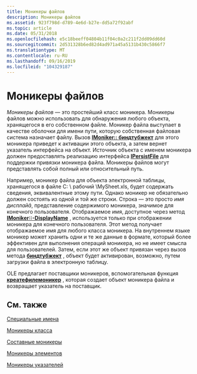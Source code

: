 ```yaml
---
title: Моникеры файлов
description: Моникеры файлов
ms.assetid: 923f798d-d789-4e6d-b27e-dd5a72f92abf
ms.topic: article
ms.date: 05/31/2018
ms.openlocfilehash: e5c18beeff04804b11f04c0a2c211f2dd09dd60d
ms.sourcegitcommit: 2d531328b6ed82d4ad971a45a5131b430c5866f7
ms.translationtype: MT
ms.contentlocale: ru-RU
ms.lasthandoff: 09/16/2019
ms.locfileid: "104329187"
---
```

# <a name="file-monikers"></a>Моникеры файлов

*Моникеры файлов* — это простейший класс моникера. Моникеры файлов можно использовать для обнаружения любого объекта, хранящегося в его собственном файле. Моникер файла выступает в качестве оболочки для имени пути, которую собственная файловая система назначает файлу. Вызов [**IMoniker:: биндтубжект**](/windows/desktop/api/ObjIdl/nf-objidl-imoniker-bindtoobject) для этого моникера приведет к активации этого объекта, а затем вернет указатель интерфейса на объект. Источник объекта с именем моникера должен предоставлять реализацию интерфейса [**IPersistFile**](/windows/desktop/api/ObjIdl/nn-objidl-ipersistfile) для поддержки привязки моникера файла. Моникеры файлов могут представлять собой полный или относительный путь.

Например, моникер файла для объекта электронной таблицы, хранящегося в файле C: \\ рабочий \\MySheet.xls, будет содержать сведения, эквивалентные этому пути. Однако моникер не обязательно должен состоять из одной и той же строки. Строка — это просто *имя дисплайâ*, представление содержимого моникера, значимое для конечного пользователя. Отображаемое имя, доступное через метод [**IMoniker::-DisplayName**](/windows/desktop/api/ObjIdl/nf-objidl-imoniker-getdisplayname) , используется только при отображении моникера для конечного пользователя. Этот метод получает отображаемое имя для любого класса моникера. На внутреннем языке моникер может хранить одни и те же данные в формате, который более эффективен для выполнения операций моникера, но не имеет смысла для пользователей. Затем, если этот же объект привязан через вызов метода [**биндтубжект**](/windows/desktop/api/ObjIdl/nf-objidl-imoniker-bindtoobject) , объект будет активирован, возможно, путем загрузки файла в электронную таблицу.

OLE предлагает поставщики моникеров, вспомогательная функция [**креатефилемоникер**](/windows/desktop/api/Objbase/nf-objbase-createfilemoniker) , которая создает объект моникера файла и возвращает указатель на поставщик.

## <a name="related-topics"></a>См. также

<dl> <dt>

[Специальные имена](anti-monikers.md)
</dt> <dt>

[Моникеры класса](class-monikers.md)
</dt> <dt>

[Составные моникеры](composite-monikers.md)
</dt> <dt>

[Моникеры элементов](item-monikers.md)
</dt> <dt>

[Моникеры указателей](pointer-monikers.md)
</dt> </dl>

 

 




